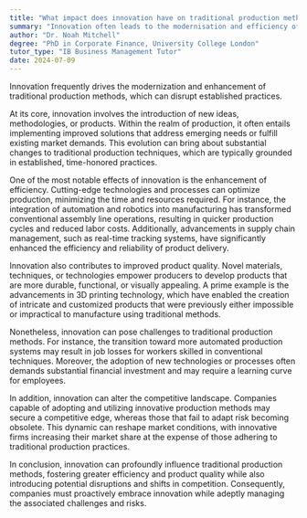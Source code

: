 ```yaml
---
title: "What impact does innovation have on traditional production methods?"
summary: "Innovation often leads to the modernisation and efficiency of traditional production methods, potentially disrupting established practices."
author: "Dr. Noah Mitchell"
degree: "PhD in Corporate Finance, University College London"
tutor_type: "IB Business Management Tutor"
date: 2024-07-09
---
```


Innovation frequently drives the modernization and enhancement of traditional production methods, which can disrupt established practices.

At its core, innovation involves the introduction of new ideas, methodologies, or products. Within the realm of production, it often entails implementing improved solutions that address emerging needs or fulfill existing market demands. This evolution can bring about substantial changes to traditional production techniques, which are typically grounded in established, time-honored practices.

One of the most notable effects of innovation is the enhancement of efficiency. Cutting-edge technologies and processes can optimize production, minimizing the time and resources required. For instance, the integration of automation and robotics into manufacturing has transformed conventional assembly line operations, resulting in quicker production cycles and reduced labor costs. Additionally, advancements in supply chain management, such as real-time tracking systems, have significantly enhanced the efficiency and reliability of product delivery.

Innovation also contributes to improved product quality. Novel materials, techniques, or technologies empower producers to develop products that are more durable, functional, or visually appealing. A prime example is the advancements in 3D printing technology, which have enabled the creation of intricate and customized products that were previously either impossible or impractical to manufacture using traditional methods.

Nonetheless, innovation can pose challenges to traditional production methods. For instance, the transition toward more automated production systems may result in job losses for workers skilled in conventional techniques. Moreover, the adoption of new technologies or processes often demands substantial financial investment and may require a learning curve for employees.

In addition, innovation can alter the competitive landscape. Companies capable of adopting and utilizing innovative production methods may secure a competitive edge, whereas those that fail to adapt risk becoming obsolete. This dynamic can reshape market conditions, with innovative firms increasing their market share at the expense of those adhering to traditional production practices.

In conclusion, innovation can profoundly influence traditional production methods, fostering greater efficiency and product quality while also introducing potential disruptions and shifts in competition. Consequently, companies must proactively embrace innovation while adeptly managing the associated challenges and risks.
    